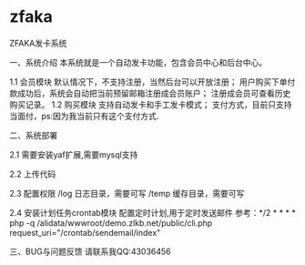 # zfaka
ZFAKA发卡系统

一、系统介绍
本系统就是一个自动发卡功能，包含会员中心和后台中心。

1.1 会员模块
    默认情况下，不支持注册，当然后台可以开放注册；
	用户购买下单付款成功后，系统会自动把当前预留邮箱注册成会员账户；
	注册成会员可查看历史购买记录。
1.2 购买模块
    支持自动发卡和手工发卡模式；
	支付方式，目前只支持当面付，ps:因为我当前只有这个支付方式.
	

二、系统部署

2.1 需要安装yaf扩展,需要mysql支持

2.2 上传代码

2.3 配置权限
	/log      日志目录，需要可写
	/temp     缓存目录，需要可写
	
2.4 安装计划任务crontab模块
    配置定时计划,用于定时发送邮件
	参考：*/2 * * * * php -q /alidata/wwwroot/demo.zlkb.net/public/cli.php request_uri="/crontab/sendemail/index"
	
	
	
三、BUG与问题反馈
   请联系我QQ:43036456

